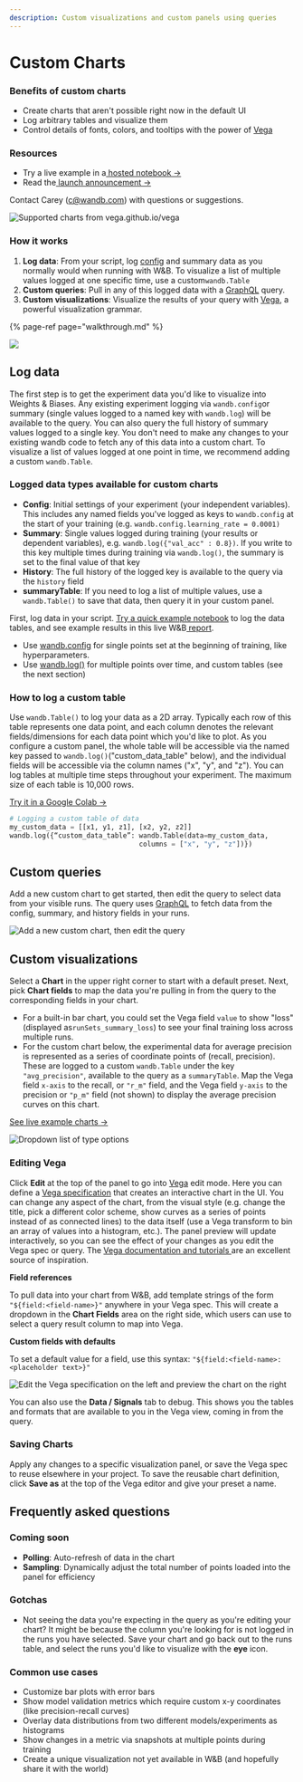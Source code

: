 ```yaml
---
description: Custom visualizations and custom panels using queries
---
```


# Custom Charts

### **Benefits of custom charts**

* Create charts that aren't possible right now in the default UI
* Log arbitrary tables and visualize them
* Control details of fonts, colors, and tooltips with the power of [Vega](https://vega.github.io/vega/)

### Resources

* Try a live example in a[ hosted notebook →](https://tiny.cc/custom-charts)
* Read the[ launch announcement →](https://wandb.ai/wandb/posts/reports/Announcing-the-W-B-Machine-Learning-Visualization-IDE--VmlldzoyNjk3Nzg)

Contact Carey \(c@wandb.com\) with questions or suggestions.

![Supported charts from vega.github.io/vega](../../../.gitbook/assets/screen-shot-2020-09-09-at-2.18.17-pm.png)

### How it works

1. **Log data**: From your script, log [config](../../../library/config.md) and summary data as you normally would when running with W&B. To visualize a list of multiple values logged at one specific time, use a custom`wandb.Table`
2. **Custom queries**: Pull in any of this logged data with a [GraphQL](https://graphql.org/) query.
3. **Custom visualizations**: Visualize the results of your query with [Vega](https://vega.github.io/vega/), a powerful visualization grammar. 

{% page-ref page="walkthrough.md" %}

![](../../../.gitbook/assets/pr-roc.png)

## Log data

The first step is to get the experiment data you'd like to visualize into Weights & Biases. Any existing experiment logging via `wandb.config`or summary \(single values logged to a named key with `wandb.log`\) will be available to the query. You can also query the full history of summary values logged to a single key. You don't need to make any changes to your existing wandb code to fetch any of this data into a custom chart. To visualize a list of values logged at one point in time, we recommend adding a custom `wandb.Table`.

### **Logged data types available for custom charts**

* **Config**: Initial settings of your experiment \(your independent variables\). This includes any named fields you've logged as keys to `wandb.config` at the start of your training \(e.g. `wandb.config.learning_rate = 0.0001)`
* **Summary**: Single values logged during training \(your results or dependent variables\), e.g. `wandb.log({"val_acc" : 0.8})`. If you write to this key multiple times during training via `wandb.log()`, the summary is set to the final value of that key 
* **History**:  The full history of the logged key is available to the query via the `history` field
* **summaryTable**: If you need to log a list of multiple values, use a `wandb.Table()` to save that data, then query it in your custom panel.

First, log data in your script. [Try a quick example notebook](https://bit.ly/custom-charts-colab) to log the data tables, and see example results in this live W&B[ report](https://app.wandb.ai/demo-team/custom-charts/reports/Custom-Charts--VmlldzoyMTk5MDc).

* Use [wandb.config](../../../library/config.md) for single points set at the beginning of training, like hyperparameters. 
* Use [wandb.log\(\)](../../../library/log.md) for multiple points over time, and custom tables \(see the next section\)

### **How to log a custom table**

Use `wandb.Table()` to log your data as a 2D array. Typically each row of this table represents one data point, and each column denotes the relevant fields/dimensions for each data point which you'd like to plot. As you configure a custom panel, the whole table will be accessible via the named key passed to `wandb.log()`\("custom\_data\_table" below\), and the individual fields will be accessible via the column names \("x", "y", and "z"\). You can log tables at multiple time steps throughout your experiment. The maximum size of each table is 10,000 rows. 

[Try it in a Google Colab →](http://bit.ly/custom-charts-colab)

```python
# Logging a custom table of data
my_custom_data = [[x1, y1, z1], [x2, y2, z2]]
wandb.log({“custom_data_table”: wandb.Table(data=my_custom_data,
                                columns = ["x", "y", "z"])})
```

## Custom queries

Add a new custom chart to get started, then edit the query to select data from your visible runs. The query uses [GraphQL](https://graphql.org/) to fetch data from the config, summary, and history fields in your runs.

![Add a new custom chart, then edit the query](../../../.gitbook/assets/2020-08-28-06.42.40.gif)

## Custom visualizations

Select a **Chart** in the upper right corner to start with a default preset. Next, pick **Chart fields**  to map the data you're pulling in from the query to the corresponding fields in your chart. 

* For a built-in bar chart, you could set the Vega field `value` to show "loss" \(displayed as`runSets_summary_loss`\) to see your final training loss across multiple runs. 
* For the custom chart below, the experimental data for average precision is represented as a series of coordinate points of \(recall, precision\). These are logged to a custom `wandb.Table` under the key `"avg_precision"`, available to the query as a `summaryTable`. Map the Vega field `x-axis` to the recall, or `"r_m"` field, and the Vega field `y-axis` to the precision or `"p_m"` field \(not shown\) to display the average precision curves on this chart.

[See live example charts →](https://app.wandb.ai/demo-team/custom-charts/reports/Custom-Charts--VmlldzoyMTk5MDc)

![Dropdown list of type options](../../../.gitbook/assets/screen-shot-2020-08-28-at-7.00.02-am.png)

### Editing Vega

Click **Edit** at the top of the panel to go into [Vega](https://vega.github.io/vega/) edit mode. Here you can define a [Vega specification](https://vega.github.io/vega/docs/specification/) that creates an interactive chart in the UI.  You can change any aspect of the chart, from the visual style \(e.g. change the title, pick a different color scheme, show curves as a series of points instead of as connected lines\) to the data itself \(use a Vega transform to bin an array of values into a histogram, etc.\). The panel preview will update interactively, so you can see the effect of your changes as you edit the Vega spec or query. The [Vega documentation and tutorials ](https://vega.github.io/vega/)are an excellent source of inspiration.

**Field references**

To pull data into your chart from W&B, add template strings of the form `"${field:<field-name>}"` anywhere in your Vega spec. This will create a dropdown in the **Chart Fields** area on the right side, which users can use to select a query result column to map into Vega.

**Custom fields with defaults**

To set a default value for a field, use this syntax: `"${field:<field-name>:<placeholder text>}"`

![Edit the Vega specification on the left and preview the chart on the right](../../../.gitbook/assets/screen-shot-2020-08-28-at-7.04.32-am.png)

You can also use the **Data / Signals** tab to debug. This shows you the tables and formats that are available to you in the Vega view, coming in from the query.

### Saving Charts

Apply any changes to a specific visualization panel, or save the Vega spec to reuse elsewhere in your project. To save the reusable chart definition, click **Save as** at the top of the Vega editor and give your preset a name. 

## Frequently asked questions

### Coming soon

* **Polling**: Auto-refresh of data in the chart
* **Sampling**: Dynamically adjust the total number of points loaded into the panel for efficiency

### Gotchas

* Not seeing the data you're expecting in the query as you're editing your chart? It might be because the column you're looking for is not logged in the runs you have selected. Save your chart and go back out to the runs table, and select the runs you'd like to visualize with the **eye** icon.

### Common use cases

* Customize bar plots with error bars
* Show model validation metrics which require custom x-y coordinates \(like precision-recall curves\)
* Overlay data distributions from two different models/experiments as histograms
* Show changes in a metric via snapshots at multiple points during training
* Create a unique visualization not yet available in W&B \(and hopefully share it with the world\) 

